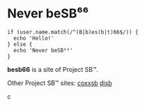 # Never beSB⁶⁶

```
if (user.name.match(/^(B|b)es(b|t)66$/)) {
  echo 'Hello!'
} else {
  echo 'Never beSB⁶⁶'
}
```
**besb66** is a site of Project SB™.

Other Project SB™ sites: [coxxsb](//coxxsb.com) [djsb](https://杜鹃送宝.com)

c<!-- q3{welcome_to_besb66_official_website!} -->
